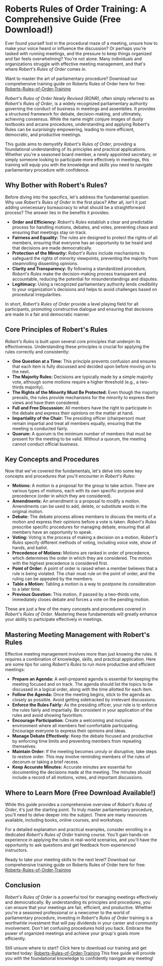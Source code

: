 # Roberts Rules of Order Training: A Comprehensive Guide (Free Download!)

Ever found yourself lost in the procedural maze of a meeting, unsure how to make your voice heard or influence the discussion? Or perhaps you're tasked with running meetings, and the pressure to keep things organized and fair feels overwhelming? You're not alone. Many individuals and organizations struggle with effective meeting management, and that's where *Robert's Rules of Order* comes in.

Want to master the art of parliamentary procedure? Download our comprehensive training guide on Roberts Rules of Order here for free: [Roberts-Rules-of-Order-Training](https://udemywork.com/roberts-rules-of-order-training)

*Robert's Rules of Order Newly Revised (RONR)*, often simply referred to as *Robert's Rules of Order*, is a widely recognized parliamentary authority governing the conduct of business in meetings and assemblies. It provides a structured framework for debate, decision-making, and ultimately, achieving consensus. While the name might conjure images of dusty textbooks and arcane procedures, understanding and applying Robert's Rules can be surprisingly empowering, leading to more efficient, democratic, and productive meetings.

This guide aims to demystify *Robert's Rules of Order*, providing a foundational understanding of its principles and practical applications. Whether you're a seasoned board member, a newly appointed secretary, or simply someone looking to participate more effectively in meetings, this training will equip you with the knowledge and skills you need to navigate parliamentary procedure with confidence.

## Why Bother with Robert's Rules?

Before diving into the specifics, let's address the fundamental question: Why use *Robert's Rules of Order* in the first place? After all, isn't it just adding unnecessary bureaucracy to what should be a straightforward process? The answer lies in the benefits it provides:

*   **Order and Efficiency:** *Robert's Rules* establish a clear and predictable process for handling motions, debates, and votes, preventing chaos and ensuring that meetings stay on track.
*   **Fairness and Equality:** The rules are designed to protect the rights of all members, ensuring that everyone has an opportunity to be heard and that decisions are made democratically.
*   **Protection of the Minority:** *Robert's Rules* include mechanisms to safeguard the rights of minority viewpoints, preventing the majority from steamrolling dissenting opinions.
*   **Clarity and Transparency:** By following a standardized procedure, *Robert's Rules* make the decision-making process transparent and accountable, reducing the potential for misunderstandings and disputes.
*   **Legitimacy:** Using a recognized parliamentary authority lends credibility to your organization's decisions and helps to avoid challenges based on procedural irregularities.

In short, *Robert's Rules of Order* provide a level playing field for all participants, promoting constructive dialogue and ensuring that decisions are made in a fair and democratic manner.

## Core Principles of Robert's Rules

*Robert's Rules* is built upon several core principles that underpin its effectiveness. Understanding these principles is crucial for applying the rules correctly and consistently:

*   **One Question at a Time:** This principle prevents confusion and ensures that each item is fully discussed and decided upon before moving on to the next.
*   **The Majority Rules:** Decisions are typically made by a simple majority vote, although some motions require a higher threshold (e.g., a two-thirds majority).
*   **The Rights of the Minority Must Be Protected:** Even though the majority prevails, the rules provide mechanisms for the minority to express their views and have them considered.
*   **Full and Free Discussion:** All members have the right to participate in the debate and express their opinions on the matter at hand.
*   **Impartiality of the Chair:** The presiding officer (chairperson) must remain impartial and treat all members equally, ensuring that the meeting is conducted fairly.
*   **Quorum:** A quorum is the minimum number of members that must be present for the meeting to be valid. Without a quorum, the meeting cannot conduct official business.

## Key Concepts and Procedures

Now that we've covered the fundamentals, let's delve into some key concepts and procedures that you'll encounter in *Robert's Rules*:

*   **Motions:** A motion is a proposal for the group to take action. There are various types of motions, each with its own specific purpose and precedence (order in which they are considered).
*   **Amendments:** An amendment is a proposal to modify a motion. Amendments can be used to add, delete, or substitute words in the original motion.
*   **Debate:** The debate process allows members to discuss the merits of a motion and express their opinions before a vote is taken. *Robert's Rules* prescribe specific procedures for managing debate, ensuring that all members have an opportunity to speak.
*   **Voting:** Voting is the process of making a decision on a motion. *Robert's Rules* specify different methods of voting, including voice vote, show of hands, and ballot.
*   **Precedence of Motions:** Motions are ranked in order of precedence, which determines the order in which they are considered. The motion with the highest precedence is considered first.
*   **Point of Order:** A point of order is raised when a member believes that a rule is being violated. The chair must rule on the point of order, and the ruling can be appealed by the members.
*   **Table a Motion:** Tabling a motion is a way to postpone its consideration to a later time.
*   **Previous Question:** This motion, if passed by a two-thirds vote, immediately closes debate and forces a vote on the pending motion.

These are just a few of the many concepts and procedures covered in *Robert's Rules of Order*. Mastering these fundamentals will greatly enhance your ability to participate effectively in meetings.

## Mastering Meeting Management with Robert's Rules

Effective meeting management involves more than just knowing the rules. It requires a combination of knowledge, skills, and practical application. Here are some tips for using *Robert's Rules* to run more productive and efficient meetings:

*   **Prepare an Agenda:** A well-prepared agenda is essential for keeping the meeting focused and on track. The agenda should list the topics to be discussed in a logical order, along with the time allotted for each item.
*   **Follow the Agenda:** Once the meeting begins, stick to the agenda as closely as possible. Avoid getting sidetracked by irrelevant discussions.
*   **Enforce the Rules Fairly:** As the presiding officer, your role is to enforce the rules fairly and impartially. Be consistent in your application of the rules and avoid showing favoritism.
*   **Encourage Participation:** Create a welcoming and inclusive environment where all members feel comfortable participating. Encourage everyone to express their opinions and ideas.
*   **Manage Debate Effectively:** Keep the debate focused and productive by enforcing time limits and preventing members from repeating themselves.
*   **Maintain Order:** If the meeting becomes unruly or disruptive, take steps to restore order. This may involve reminding members of the rules of decorum or taking a brief recess.
*   **Keep Accurate Minutes:** Accurate minutes are essential for documenting the decisions made at the meeting. The minutes should include a record of all motions, votes, and important discussions.

## Where to Learn More (Free Download Available!)

While this guide provides a comprehensive overview of *Robert's Rules of Order*, it's just the starting point. To truly master parliamentary procedure, you'll need to delve deeper into the subject. There are many resources available, including books, online courses, and workshops.

For a detailed explanation and practical examples, consider enrolling in a dedicated *Robert's Rules of Order* training course. You'll gain hands-on experience in applying the rules in real-world scenarios, and you'll have the opportunity to ask questions and get feedback from experienced instructors.

Ready to take your meeting skills to the next level? Download our comprehensive training guide on Roberts Rules of Order here for free: [Roberts-Rules-of-Order-Training](https://udemywork.com/roberts-rules-of-order-training)

## Conclusion

*Robert's Rules of Order* is a powerful tool for managing meetings effectively and democratically. By understanding its principles and procedures, you can ensure that your meetings are fair, efficient, and productive. Whether you're a seasoned professional or a newcomer to the world of parliamentary procedure, investing in *Robert's Rules of Order* training is a worthwhile investment that will pay dividends in your career and community involvement. Don't let confusing procedures hold you back. Embrace the power of organized meetings and achieve your group's goals more efficiently.

Still unsure where to start? Click here to download our training and get started today: [Roberts-Rules-of-Order-Training](https://udemywork.com/roberts-rules-of-order-training) This free guide will provide you with the foundational knowledge to confidently navigate any meeting!
